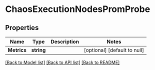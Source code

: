 # ChaosExecutionNodesPromProbe

## Properties
Name | Type | Description | Notes
------------ | ------------- | ------------- | -------------
**Metrics** | **string** |  | [optional] [default to null]

[[Back to Model list]](../README.md#documentation-for-models) [[Back to API list]](../README.md#documentation-for-api-endpoints) [[Back to README]](../README.md)

